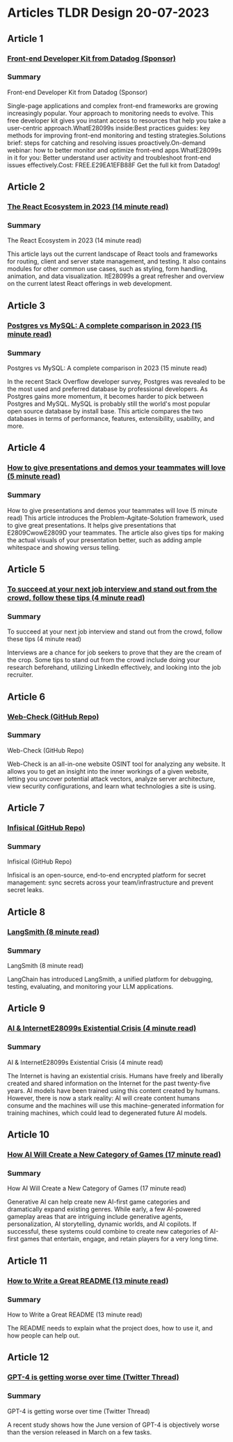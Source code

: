 # Articles TLDR Design 20-07-2023

## Article 1
### [Front-end Developer Kit from Datadog (Sponsor)](https://tldr.tech)
### Summary 
 Front-end Developer Kit from Datadog (Sponsor)

Single-page applications and complex front-end frameworks are growing increasingly popular. Your approach to monitoring needs to evolve. This free developer kit gives you instant access to resources that help you take a user-centric approach.WhatE28099s inside:Best practices guides: key methods for improving front-end monitoring and testing strategies.Solutions brief: steps for catching and resolving issues proactively.On-demand webinar: how to better monitor and optimize front-end apps.WhatE28099s in it for you: Better understand user activity and troubleshoot front-end issues effectively.Cost: FREE.E29EA1EFB88F Get the full kit from Datadog!

## Article 2
### [The React Ecosystem in 2023 (14 minute read)](https://tldr.tech)
### Summary 
 The React Ecosystem in 2023 (14 minute read)

This article lays out the current landscape of React tools and frameworks for routing, client and server state management, and testing. It also contains modules for other common use cases, such as styling, form handling, animation, and data visualization. ItE28099s a great refresher and overview on the current latest React offerings in web development.

## Article 3
### [Postgres vs MySQL: A complete comparison in 2023 (15 minute read)](https://tldr.tech)
### Summary 
 Postgres vs MySQL: A complete comparison in 2023 (15 minute read)

In the recent Stack Overflow developer survey, Postgres was revealed to be the most used and preferred database by professional developers. As Postgres gains more momentum, it becomes harder to pick between Postgres and MySQL. MySQL is probably still the world's most popular open source database by install base. This article compares the two databases in terms of performance, features, extensibility, usability, and more.</span>

## Article 4
### [How to give presentations and demos your teammates will love (5 minute read)](https://tldr.tech)
### Summary 
 How to give presentations and demos your teammates will love (5 minute read)</a>
This article introduces the Problem-Agitate-Solution framework, used to give great presentations. It helps give presentations that E2809CwowE2809D your teammates. The article also gives tips for making the actual visuals of your presentation better, such as adding ample whitespace and showing versus telling.

## Article 5
### [To succeed at your next job interview and stand out from the crowd, follow these tips (4 minute read)](https://tldr.tech)
### Summary 
 To succeed at your next job interview and stand out from the crowd, follow these tips (4 minute read)

Interviews are a chance for job seekers to prove that they are the cream of the crop. Some tips to stand out from the crowd include doing your research beforehand, utilizing LinkedIn effectively, and looking into the job recruiter.

## Article 6
### [Web-Check (GitHub Repo)](https://tldr.tech)
### Summary 
 Web-Check (GitHub Repo)

Web-Check is an all-in-one website OSINT tool for analyzing any website. It allows you to get an insight into the inner workings of a given website, letting you uncover potential attack vectors, analyze server architecture, view security configurations, and learn what technologies a site is using.

## Article 7
### [Infisical (GitHub Repo)](https://tldr.tech)
### Summary 
 Infisical (GitHub Repo)

Infisical is an open-source, end-to-end encrypted platform for secret management: sync secrets across your team/infrastructure and prevent secret leaks.

## Article 8
### [LangSmith (8 minute read)](https://tldr.tech)
### Summary 
 LangSmith (8 minute read)

LangChain has introduced LangSmith, a unified platform for debugging, testing, evaluating, and monitoring your LLM applications.

## Article 9
### [AI & InternetE28099s Existential Crisis (4 minute read)](https://tldr.tech)
### Summary 
 AI & InternetE28099s Existential Crisis (4 minute read)

The Internet is having an existential crisis. Humans have freely and liberally created and shared information on the Internet for the past twenty-five years. AI models have been trained using this content created by humans. However, there is now a stark reality: AI will create content humans consume and the machines will use this machine-generated information for training machines, which could lead to degenerated future AI models.

## Article 10
### [How AI Will Create a New Category of Games (17 minute read)](https://tldr.tech)
### Summary 
 How AI Will Create a New Category of Games (17 minute read)

Generative AI can help create new AI-first game categories and dramatically expand existing genres. While early, a few AI-powered gameplay areas that are intriguing include generative agents, personalization, AI storytelling, dynamic worlds, and AI copilots. If successful, these systems could combine to create new categories of AI-first games that entertain, engage, and retain players for a very long time.

## Article 11
### [How to Write a Great README (13 minute read)](https://tldr.tech)
### Summary 
 How to Write a Great README (13 minute read)

The README needs to explain what the project does, how to use it, and how people can help out.

## Article 12
### [GPT-4 is getting worse over time (Twitter Thread)](https://tldr.tech)
### Summary 
 GPT-4 is getting worse over time (Twitter Thread)

A recent study shows how the June version of GPT-4 is objectively worse than the version released in March on a few tasks.

